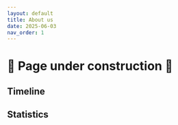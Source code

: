 ```yaml
---
layout: default
title: About us
date: 2025-06-03
nav_order: 1
---
```


# 🚧 Page under construction 🚧

## Timeline

## Statistics